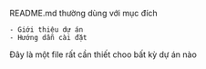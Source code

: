 README.md thường dùng với mục đích <br>
```
- Giới thiệu dự án
- Hướng dẫn cài đặt
```
Đây là một file rất cần thiết choo bất kỳ dự án nào
